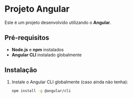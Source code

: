 # **Projeto Angular**

Este é um projeto desenvolvido utilizando o **Angular**.

## **Pré-requisitos**

- **Node.js** e **npm** instalados
- **Angular CLI** instalado globalmente

## **Instalação**

1. Instale o Angular CLI globalmente (caso ainda não tenha):

   ```bash
   npm install -g @angular/cli
